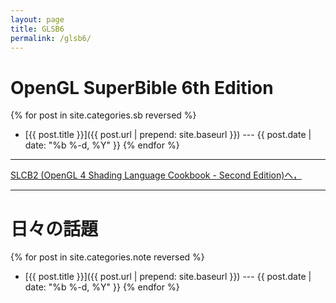 ```yaml
---
layout: page
title: GLSB6
permalink: /glsb6/
---
```


# OpenGL SuperBible 6th Edition

{% for post in site.categories.sb reversed %}
- [{{ post.title }}]({{ post.url | prepend: site.baseurl }}) --- {{ post.date | date: "%b %-d, %Y" }}
{% endfor %}

-----

[SLCB2 (OpenGL 4 Shading Language Cookbook - Second Edition)へ，]({{site.baseurl}}/slcb2/)

-----

# 日々の話題

{% for post in site.categories.note reversed %}
- [{{ post.title }}]({{ post.url | prepend: site.baseurl }}) --- {{ post.date | date: "%b %-d, %Y" }}
{% endfor %}
